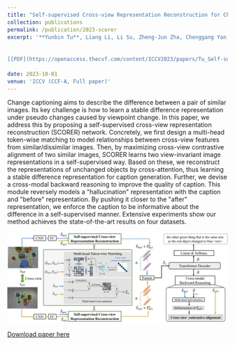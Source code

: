 ```yaml
---
title: "Self-supervised Cross-view Representation Reconstruction for Change Captioning"
collection: publications
permalink: /publication/2023-scorer
excerpt: '**Yunbin Tu**, Liang Li, Li Su, Zheng-Jun Zha, Chenggang Yan, Qingming Huang.


[[PDF](https://openaccess.thecvf.com/content/ICCV2023/papers/Tu_Self-supervised_Cross-view_Representation_Reconstruction_for_Change_Captioning_ICCV_2023_paper.pdf) [Code](https://github.com/tuyunbin/SCORER) [Poster](https://drive.google.com/file/d/1_KLaOTl-o-fevQbT8zwAEAVlKPoufM_Z/view?usp=drive_link) [Supp.](https://openaccess.thecvf.com/content/ICCV2023/supplemental/Tu_Self-supervised_Cross-view_Representation_ICCV_2023_supplemental.pdf)]'

date: 2023-10-01
venue: 'ICCV (CCF-A, Full paper)'
---
```


Change captioning aims to describe the difference between a pair of similar images. Its key challenge is how to learn a stable difference representation under pseudo changes caused by viewpoint change. In this paper, we address this by proposing a self-supervised cross-view representation reconstruction (SCORER) network. Concretely, we first design a multi-head token-wise matching to model relationships between cross-view features from similar/dissimilar images. Then, by maximizing cross-view contrastive alignment of two similar images, SCORER learns two view-invariant image representations in a self-supervised way. Based on these, we reconstruct the representations of unchanged objects by cross-attention, thus learning a stable difference representation for caption generation. Further, we devise a cross-modal backward reasoning to improve the quality of caption. This module reversely models a "hallucination" representation with the caption and "before" representation. By pushing it closer  to the "after" representation, we enforce the caption to be informative about the difference in a self-supervised manner.  Extensive experiments show our method achieves the state-of-the-art  results on four datasets. 

![](https://github.com/tuyunbin/tuyunbin.github.io/blob/master/images/scorer_framework.png)

[Download paper here](https://openaccess.thecvf.com/content/ICCV2023/papers/Tu_Self-supervised_Cross-view_Representation_Reconstruction_for_Change_Captioning_ICCV_2023_paper.pdf)
